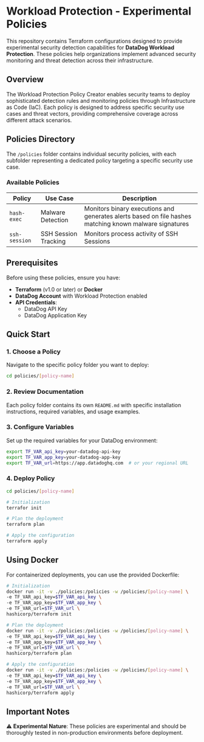 # Workload Protection - Experimental Policies

This repository contains Terraform configurations designed to provide experimental security detection capabilities for **DataDog Workload Protection**. These policies help organizations implement advanced security monitoring and threat detection across their infrastructure.

## Overview

The Workload Protection Policy Creator enables security teams to deploy sophisticated detection rules and monitoring policies through Infrastructure as Code (IaC). Each policy is designed to address specific security use cases and threat vectors, providing comprehensive coverage across different attack scenarios.

## Policies Directory

The `/policies` folder contains individual security policies, with each subfolder representing a dedicated policy targeting a specific security use case.

### Available Policies

| Policy | Use Case | Description |
|--------|----------|-------------|
| `hash-exec` | Malware Detection | Monitors binary executions and generates alerts based on file hashes matching known malware signatures |
| `ssh-session` | SSH Session Tracking | Monitors process activity of SSH Sessions |

## Prerequisites

Before using these policies, ensure you have:

- **Terraform** (v1.0 or later) or **Docker**
- **DataDog Account** with Workload Protection enabled
- **API Credentials**:
  - DataDog API Key
  - DataDog Application Key

## Quick Start

### 1. Choose a Policy

Navigate to the specific policy folder you want to deploy:

```bash
cd policies/[policy-name]
```

### 2. Review Documentation

Each policy folder contains its own `README.md` with specific installation instructions, required variables, and usage examples.

### 3. Configure Variables

Set up the required variables for your DataDog environment:

```bash
export TF_VAR_api_key=your-datadog-api-key
export TF_VAR_app_key=your-datadog-app-key
export TF_VAR_url=https://app.datadoghq.com  # or your regional URL
```

### 4. Deploy Policy

```bash
cd policies/[policy-name]

# Initialization
terrafor init

# Plan the deployment
terraform plan

# Apply the configuration
terraform apply
```

## Using Docker

For containerized deployments, you can use the provided Dockerfile:

```bash
# Initialization
docker run -it -v ./policies:/policies -w /policies/[policy-name] \
-e TF_VAR_api_key=$TF_VAR_api_key \
-e TF_VAR_app_key=$TF_VAR_app_key \
-e TF_VAR_url=$TF_VAR_url \
hashicorp/terraform init

# Plan the deployment
docker run -it -v ./policies:/policies -w /policies/[policy-name] \
-e TF_VAR_api_key=$TF_VAR_api_key \
-e TF_VAR_app_key=$TF_VAR_app_key \
-e TF_VAR_url=$TF_VAR_url \
hashicorp/terraform plan

# Apply the configuration
docker run -it -v ./policies:/policies -w /policies/[policy-name] \
-e TF_VAR_api_key=$TF_VAR_api_key \
-e TF_VAR_app_key=$TF_VAR_app_key \
-e TF_VAR_url=$TF_VAR_url \
hashicorp/terraform apply
```

## Important Notes

⚠️ **Experimental Nature**: These policies are experimental and should be thoroughly tested in non-production environments before deployment.